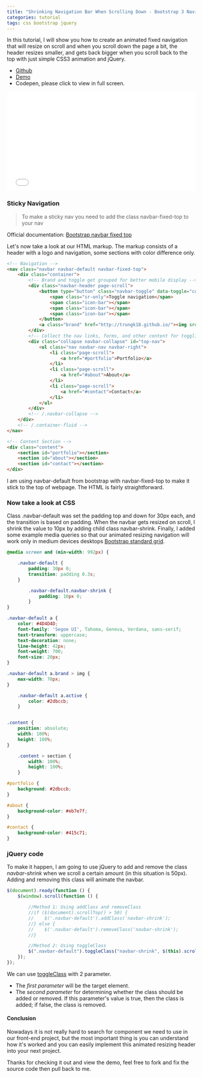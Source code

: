 ```yaml
---
title: "Shrinking Navigation Bar When Scrolling Down - Bootstrap 3 Navigation & jQuery"
categories: tutorial
tags: css bootstrap jquery
---
```


In this tutorial, I will show you how to create an animated fixed navigation that will resize on scroll and when you scroll down the page a bit, the header resizes smaller, and gets back bigger when you scroll back to the top with just simple CSS3 animation and jQuery.

- [Github](https://github.com/trungk18/Resizing-Header-On-Scroll)
- [Demo](http://trungk18.github.io/Resizing-Header-On-Scroll)
- Codepen, please click to view in full screen.

<iframe height='265' scrolling='no' title='Shrinking Navigation Bar When Scrolling Down' src='//codepen.io/trungk18/embed/opazdV/?height=265&theme-id=0&default-tab=result&embed-version=2' frameborder='no' allowtransparency='true' allowfullscreen='true' style='width: 100%;'>See the Pen <a href='https://codepen.io/trungk18/pen/opazdV/'>Shrinking Navigation Bar When Scrolling Down</a> by Vo Tuan Trung (<a href='https://codepen.io/trungk18'>@trungk18</a>) on <a href='https://codepen.io'>CodePen</a>.
</iframe>

### Sticky Navigation

> To make a sticky nav you need to add the class navbar-fixed-top to your nav

Official documentation: [Bootstrap navbar fixed top](http://getbootstrap.com/components/#navbar-fixed-top)
 
Let's now take a look at our HTML markup. The markup consists of a header with a logo and navigation, some sections with color difference only. 

```html
<!-- Navigation -->
<nav class="navbar navbar-default navbar-fixed-top">
    <div class="container">
        <!-- Brand and toggle get grouped for better mobile display -->
        <div class="navbar-header page-scroll">
            <button type="button" class="navbar-toggle" data-toggle="collapse" data-target="#top-nav">
                <span class="sr-only">Toggle navigation</span>
                <span class="icon-bar"></span>
                <span class="icon-bar"></span>
                <span class="icon-bar"></span>
            </button>
            <a class="brand" href="http://trungk18.github.io/"><img src="trungk18.png" class="img-responsive" title="trungk18" /></a>
        </div>
        <!-- Collect the nav links, forms, and other content for toggling -->
        <div class="collapse navbar-collapse" id="top-nav">
            <ul class="nav navbar-nav navbar-right">
                <li class="page-scroll">
                    <a href="#portfolio">Portfolio</a>
                </li>
                <li class="page-scroll">
                    <a href="#about">About</a>
                </li>
                <li class="page-scroll">
                    <a href="#contact">Contact</a>
                </li>
            </ul>
        </div>
        <!-- /.navbar-collapse -->
    </div>
    <!-- /.container-fluid -->
</nav>

<!-- Content Section -->
<div class="content">
    <section id="portfolio"></section>
    <section id="about"></section>
    <section id="contact"></section>
</div>
```

I am using navbar-default from bootstrap with navbar-fixed-top to make it stick to the top of webpage. The HTML is fairly straightforward. 

### Now take a look at CSS

Class .navbar-default was set the padding top and down for 30px each, and the transition is based on padding. When the navbar gets resized on scroll, I shrink the value to 10px by adding child class navbar-shrink.
Finally, I added some example media queries so that our animated resizing navigation will work only in medium devices desktops [Bootstrap standard grid](http://getbootstrap.com/css/#grid). 

```css
@media screen and (min-width: 992px) {

    .navbar-default {
        padding: 30px 0;
        transition: padding 0.3s;
    }

        .navbar-default.navbar-shrink {
            padding: 10px 0;
        }
}

.navbar-default a {
    color: #4D4D4D;
    font-family: 'Segoe UI', Tahoma, Geneva, Verdana, sans-serif;
    text-transform: uppercase;
    text-decoration: none;
    line-height: 42px;
    font-weight: 700;
    font-size: 20px;
}

.navbar-default a.brand > img {            
    max-width: 70px;
}

    .navbar-default a.active {
        color: #2dbccb;
    }


.content {
    position: absolute;
    width: 100%;
    height: 100%;
}

    .content > section {
        width: 100%;
        height: 100%;
    }

#portfolio {
    background: #2dbccb;
}

#about {
    background-color: #eb7e7f;
}

#contact {
    background-color: #415c71;
}
```

### jQuery code

To make it happen, I am going to use jQuery to add and remove the class *navbar-shrink* when we scroll a certain amount (in this situation is 50px). Adding and removing this class will animate the navbar.

```javascript
$(document).ready(function () {
    $(window).scroll(function () {

        //Method 1: Using addClass and removeClass
        //if ($(document).scrollTop() > 50) {
        //    $('.navbar-default').addClass('navbar-shrink');
        //} else {
        //    $('.navbar-default').removeClass('navbar-shrink');
        //}

        //Method 2: Using toggleClass
        $(".navbar-default").toggleClass("navbar-shrink", $(this).scrollTop() > 50)
    });
});
```
We can use [toggleClass](http://api.jquery.com/toggleclass/) with 2 parameter. 
- The *first parameter* will be the target element.
- The *second parameter* for determining whether the class should be added or removed. If this parameter's value is true, then the class is added; if false, the class is removed.

#### Conclusion
Nowadays it is not really hard to search for component we need to use in our front-end project, but the most important thing is you can understand how it's worked and you can easily implement this animated resizing header into your next project.

Thanks for checking it out and view the demo, feel free to fork and fix the source code then pull back to me.